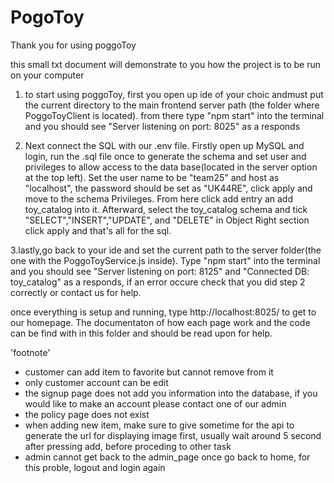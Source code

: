# PogoToy
Thank you for using poggoToy

this small txt document will demonstrate to you how the project is to be run on your computer

1. to start using poggoToy, first you open up ide of your choic andmust put the current directory to the main frontend server path (the folder where PoggoToyClient is located).
from there type "npm start" into the terminal and you should see "Server listening on port: 8025" as a responds

2. Next connect the SQL with our .env file. Firstly open up MySQL and login, run the .sql file once to generate the schema and set user and privileges to allow access to the data base(located in the server option at the top left). Set the user name to be "team25" and host as "localhost", the password should be set as "UK44RE", click apply and move to the schema Privileges. From here click add entry an add toy_catalog into it. Afterward, select the toy_catalog schema and tick "SELECT","INSERT","UPDATE", and "DELETE" in Object Right section
click apply and that's all for the sql.

3.lastly,go back to your ide and set the current path to the server folder(the one with the PoggoToyService.js inside). Type "npm start" into the terminal and you should see "Server listening on port: 8125" and "Connected DB: toy_catalog" as a responds, if an error occure check that you did step 2 correctly or contact us for help.

once everything is setup and running, type http://localhost:8025/ to get to our homepage. The documentaton of how each page work and the code can be find with in this folder and should be read upon for help.

'footnote'
- customer can add item to favorite but cannot remove from it
- only customer account can be edit 
- the signup page does not add you information into the database, if you would like to make an account please contact one of our admin
- the policy page does not exist
- when adding new item, make sure to give sometime for the api to generate the url for displaying image first, usually wait around 5 second after pressing add, before proceding to other task
- admin cannot get back to the admin_page once go back to home, for this proble, logout and login again
